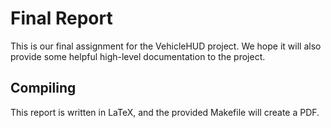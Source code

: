 Final Report
============

This is our final assignment for the VehicleHUD project. We hope it will also
provide some helpful high-level documentation to the project.

Compiling
---------

This report is written in LaTeX, and the provided Makefile will create a PDF.
